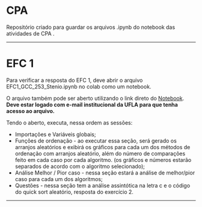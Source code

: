 # CPA
Repositório criado para guardar os arquivos .ipynb do notebook das atividades de CPA . 

------
# EFC 1

Para verificar a resposta do EFC 1, deve abrir o arquivo EFC1_GCC_253_Stenio.ipynb no colab como um notebook. 


O arquivo também pode ser aberto utilizando o link direto do [Notebook](https://colab.research.google.com/drive/1uzO9EaqAKADY1LauWIx8O5m8MpObgWIG?usp=sharing). **Deve estar logado com e-mail institucional da UFLA para que tenha acesso ao arquivo.** 

Tendo o aberto, executa, nessa ordem as sessões: 

* Importações e Variáveis globais; 
* Funções de ordenação - ao executar essa seção, será gerado os arranjos aleatórios e exibirá os gráficos para cada um dos métodos de ordenação com arranjos aleatório, além do número de comparações feito em cada caso por cada algoritmo. (os gráficos e números estarão separados de acordo com o algoritmo selecionado);
* Análise Melhor / Pior caso - nessa seção estará a análise de melhor/pior caso para cada um dos algoritmos; 
* Questões - nessa seção tem a análise assintótica na letra c e o código do quick sort aleatório, resposta do exercício 2. 
----- 
